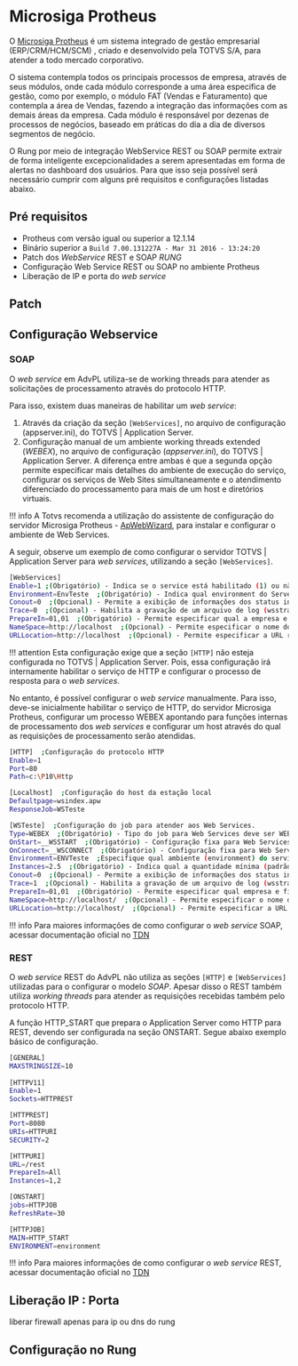 # Microsiga Protheus

O [Microsiga Protheus](http://tdn.totvs.com/display/framework/Microsiga+Protheus) é um sistema integrado de gestão empresarial (ERP/CRM/HCM/SCM) , criado e desenvolvido pela TOTVS S/A, para atender a todo mercado corporativo.
 
O sistema contempla todos os principais processos de empresa, através de seus módulos, onde cada módulo corresponde a uma área especifica de gestão, como por exemplo, o módulo FAT (Vendas e Faturamento) que contempla a área de Vendas, fazendo a integração das informações com as demais áreas da empresa. Cada módulo é responsável por dezenas de processos de negócios, baseado em práticas do dia a dia de diversos segmentos de negócio.

O Rung por meio de integração WebService REST ou SOAP permite extrair de forma inteligente excepcionalidades a serem apresentadas em forma de alertas no dashboard dos usuários. Para que isso seja possível será necessário cumprir com alguns pré requisitos e configurações listadas abaixo.

## Pré requisitos

* Protheus com versão igual ou superior a 12.1.14
* Binário superior a `Build 7.00.131227A - Mar 31 2016 - 13:24:20`
* Patch dos _WebService_ REST e SOAP *RUNG*
* Configuração Web Service REST ou SOAP no ambiente Protheus
* Liberação de IP e porta do _web service_

## Patch

## Configuração Webservice

### SOAP

O _web service_ em AdvPL utiliza-se de working threads para atender as solicitações de processamento através do protocolo HTTP.

Para isso, existem duas maneiras de habilitar um _web service_:

1. Através da criação da seção `[WebServices]`, no arquivo de configuração (appserver.ini), do TOTVS | Application Server.
2. Configuração manual de um ambiente working threads extended (_WEBEX_), no arquivo de configuração (_appserver.ini_), do TOTVS | Application Server.
A diferença entre ambas é que a segunda opção permite especificar mais detalhes do ambiente de execução do serviço, configurar os serviços de Web Sites simultaneamente e o atendimento diferenciado do processamento para mais de um host e diretórios virtuais.

!!! info
    A Totvs recomenda a utilização do assistente de configuração do servidor Microsiga Protheus - [ApWebWizard](http://tdn.totvs.com/display/framework/Como+iniciar+um+servidor+de+Webservices+no+Protheus), para instalar e configurar o ambiente de Web Services.


A seguir, observe um exemplo de como configurar o servidor TOTVS | Application Server para _web services_, utilizando a seção `[WebServices]`.

``` sh
[WebServices]
Enable=1 ;(Obrigatório) - Indica se o service está habilitado (1) ou não (0).
Environment=EnvTeste  ;(Obrigatório) - Indica qual environment do Server que irá atender as requisições.
Conout=0  ;(Opcional) - Permite a exibição de informações dos status internos do serviço (padrão=0:desabilitado). Utilizado APENAS para depuração, em casos específicos, pois prejudica significativamente a performance do(s) serviço(s).
Trace=0  ;(Opcional) - Habilita a gravação de um arquivo de log (wsstrace.log), contendo as informações sobre todas as chamadas e status do Web Service (padrão=0).
PrepareIn=01,01  ;(Obrigatório) - Permite especificar qual a empresa e filial do ERP serão utilizados para a montagem do ambiente de processamento das requisições.
NameSpace=http://localhost  ;(Opcional) - Permite especificar o nome do namespace 'padrão', utilizado pelo(s) serviço(s) compilado(s) sem a definição de 'NameSpace'. (Padrão=host atualmente utilizado).
URLLocation=http://localhost  ;(Opcional) - Permite especificar a URL responsável pelo atendimento às solicitações de processamento do(s) serviço(s) (padrão=host atualmente utilizado).
```

!!! attention
    Esta configuração exige que a seção `[HTTP]` não esteja configurada no TOTVS | Application Server. Pois, essa configuração irá internamente habilitar o serviço de HTTP e configurar o processo de resposta para o _web services_.

No entanto, é possível configurar o _web service_ manualmente. Para isso, deve-se inicialmente habilitar o serviço de HTTP, do servidor Microsiga Protheus, configurar um processo WEBEX apontando para funções internas de processamento dos _web services_ e configurar um host através do qual as requisições de processamento serão atendidas.

``` sh
[HTTP]  ;Configuração do protocolo HTTP
Enable=1
Port=80
Path=c:\P10\Http

[Localhost]  ;Configuração do host da estação local
Defaultpage=wsindex.apw
ResponseJob=WSTeste

[WSTeste]  ;Configuração do job para atender aos Web Services.
Type=WEBEX  ;(Obrigatório) - Tipo do job para Web Services deve ser WEBEX.
OnStart=__WSSTART  ;(Obrigatório) - Configuração fixa para Web Services.
OnConnect=__WSCONNECT  ;(Obrigatório) - Configuração fixa para Web Services.
Environment=ENVTeste  ;Especifique qual ambiente (environment) do servidor Microsiga Protheus que irá atender aos Web Services.
Instances=2.5  ;(Obrigatório) - Indica qual a quantidade mínima (padrão) e máxima de processos (Threads) que serão colocados na memória para atender às solicitações de processamento do(s) serviço(s) publicado(s).
Conout=0  ;(Opcional) - Permite a exibição de informações dos status internos do serviço (padrão=0:desabilitado). Utilizado APENAS para depuração, em casos específicos, pois prejudica significativamente a performance do(s) serviço(s).
Trace=1  ;(Opcional) - Habilita a gravação de um arquivo de log (wsstrace.log), contendo as informações sobre todas as chamadas e status do Web Services (padrão=0).
PrepareIn=01,01  ;(Obrigatório) - Permite especificar qual empresa e filial, do ERP, serão utilizados para a montagem do ambiente de processamento das requisições.
NameSpace=http://localhost/  ;(Opcional) - Permite especificar o nome do namespace 'padrão', utilizado pelo(s) serviço(s) compilado(s) sem a definição de 'NameSpace'. (padrão=host atualmente utilizado).
URLLocation=http://localhost/  ;(Opcional) - Permite especificar a URL responsável pelo atendimento às solicitações de processamento do(s) serviço(s) (padrão=host atualmente utilizado).
```

!!! info 
    Para maiores informações de como configurar o _web service_ SOAP, acessar documentação oficial no [TDN](http://tdn.totvs.com/pages/viewpage.action?pageId=6064937)

### REST

O _web service_ REST do AdvPL não utiliza as seções `[HTTP]` e `[WebServices]` utilizadas para o configurar o modelo _SOAP_. Apesar disso o REST também utiliza _working threads_ para atender as requisições recebidas também pelo protocolo HTTP.

A função HTTP_START que prepara o Application Server como HTTP para REST, devendo ser configurada na seção ONSTART. Segue abaixo exemplo básico de configuração.

``` sh
[GENERAL]
MAXSTRINGSIZE=10
 
[HTTPV11]
Enable=1
Sockets=HTTPREST

[HTTPREST]
Port=8080
URIs=HTTPURI
SECURITY=2

[HTTPURI]
URL=/rest
PrepareIn=All
Instances=1,2

[ONSTART]
jobs=HTTPJOB
RefreshRate=30

[HTTPJOB]
MAIN=HTTP_START
ENVIRONMENT=environment
```

!!! info 
    Para maiores informações de como configurar o _web service_ REST, acessar documentação oficial no [TDN](http://tdn.totvs.com/pages/viewpage.action?pageId=185747842)

## Liberação IP : Porta

liberar firewall apenas para ip ou dns do rung

## Configuração no Rung



